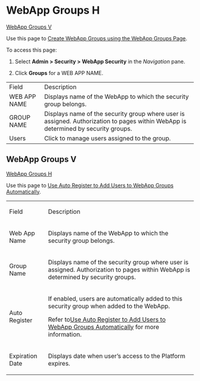 # WebApp Groups H

[WebApp Groups V](#WebApp_Groups_V)

<div class="use">

Use this page to [Create WebApp Groups using the WebApp Groups
Page](../Use_Cases/Create_WebApp_Groups_using_the_WebApp_Groups_page.htm).

</div>

To access this page:

1.  Select **Admin \> Security \> WebApp Security** in
    the *Navigation* pane.

2.  Click **Groups** for a WEB APP
NAME.

|              |                                                                                                                                    |
| ------------ | ---------------------------------------------------------------------------------------------------------------------------------- |
| Field        | Description                                                                                                                        |
| WEB APP NAME | Displays name of the WebApp to which the security group belongs.                                                                   |
| GROUP NAME   | Displays name of the security group where user is assigned. Authorization to pages within WebApp is determined by security groups. |
| Users        | Click to manage users assigned to the group.                                                                                       |

## <span id="WebApp_Groups_V"></span>WebApp Groups V

[WebApp Groups H](WebApp_Groups_H.htm)

<div class="use">

Use this page to [Use Auto Register to Add Users to WebApp Groups
Automatically](../Use_Cases/Use%20Auto%20Register%20to%20Add%20Users%20to%20WebApp%20Groups%20Automatically.htm).

</div>

<table>
<tbody>
<tr class="odd">
<td><p>Field</p></td>
<td><p>Description</p></td>
</tr>
<tr class="even">
<td><p>Web App Name</p></td>
<td><p>Displays name of the WebApp to which the security group belongs.</p></td>
</tr>
<tr class="odd">
<td><p>Group Name</p></td>
<td><p>Displays name of the security group where user is assigned. Authorization to pages within WebApp is determined by security groups.</p></td>
</tr>
<tr class="even">
<td><p>Auto Register</p></td>
<td><p>If enabled, users are automatically added to this security group when added to the WebApp.</p>
<p>Refer to<a href="../Use_Cases/Use%20Auto%20Register%20to%20Add%20Users%20to%20WebApp%20Groups%20Automatically.htm">Use Auto Register to Add Users to WebApp Groups Automatically</a> for more information.</p></td>
</tr>
<tr class="odd">
<td><p>Expiration Date</p></td>
<td><p>Displays date when user’s access to the Platform expires.</p></td>
</tr>
</tbody>
</table>
